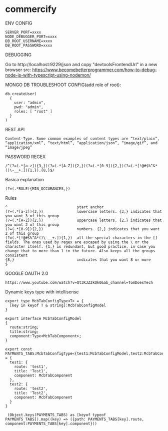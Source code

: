 # commercify

ENV CONFIG

```
SERVER_PORT=xxxx
NODE_DEBUGGER_PORT=xxxx
DB_ROOT_USERNAME=xxxx
DB_ROOT_PASSWORD=xxxx
```

DEBUGGING

Go to http://localhost:9229/json and copy "devtoolsFrontendUrl" in a new browser
src: https://www.becomebetterprogrammer.com/how-to-debug-node-js-with-typescript-using-nodemon/

MONGO DB TROUBLESHOOT CONFIG(add role of root):

```
db.createUser(
  {
    user: "admin",
    pwd: "admin",
    roles: [ "root" ]
  }
)
```

REST API

```
Content-Type. Some common examples of content types are “text/plain”, “application/xml”, “text/html”, “application/json”, “image/gif”, and “image/jpeg”
```

PASSWORD REGEX

```
/^(?=(.*[a-z]){3,})(?=(.*[A-Z]){2,})(?=(.*[0-9]){2,})(?=(.*[!@#$%^&*()\-__+.]){1,}).{8,}$/
```

Basica explanation

```
(?=(.*RULE){MIN_OCCURANCES,})
```

Rules

```
^                               start anchor
(?=(.*[a-z]){3,})               lowercase letters. {3,} indicates that you want 3 of this group
(?=(.*[A-Z]){2,})               uppercase letters. {2,} indicates that you want 2 of this group
(?=(.*[0-9]){2,})               numbers. {2,} indicates that you want 2 of this group
(?=(.*[!@#$%^&*()\-__+.]){1,})  all the special characters in the [] fields. The ones used by regex are escaped by using the \ or the character itself. {1,} is redundant, but good practice, in case you change that to more than 1 in the future. Also keeps all the groups consistent
{8,}                            indicates that you want 8 or more
$
```

GOOGLE OAUTH 2.0

```
https://www.youtube.com/watch?v=Qt3KJZ2kQk0&ab_channel=TomDoesTech
```

Dynamic keys type with intellisense

```
export type McbTabConfigType<T> = {
  [key in keyof T & string]:McbTabConfigModel
}

export interface McbTabConfigModel
{
  route:string;
  title:string;
  component:Type<McbTabComponent>;
}

export const PAYMENTS_TABS:McbTabConfigType<{test1:McbTabConfigModel,test2:McbTabConfigModel}> = {
  test1: {
    route: 'test1',
    title: 'Test1',
    component: McbTabComponent
  },
  test2: {
    route: 'test2',
    title: 'Test2',
    component: McbTabComponent
  }
}

 (Object.keys(PAYMENTS_TABS) as [keyof typeof PAYMENTS_TABS]).map((key) => ({path: PAYMENTS_TABS[key].route, component:PAYMENTS_TABS[key].component}))
```
